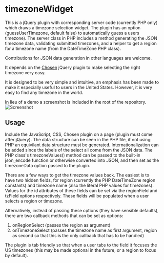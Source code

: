# timezoneWidget
This is a jQuery plugin with corresponding server code (currently PHP only) which draws a timezone selection widget. The plugin has an option (guessUserTimezone, default false) to automatically guess a users timezone). The server class in PHP includes a method generating the JSON timezone data, validating submitted timezones, and a helper to get a region for a timezone name (from the DateTimeZone PHP class). 

Contributions for JSON data generation in other languages are welcome.

It depends on the [Chosen](https://harvesthq.github.io/chosen/ "Chosen jQuery autocomplete plugin") jQuery plugin to make selecting the right timezone very easy.

It is designed to be very simple and intuitive, an emphasis has been made to make it especially useful to users in the United States. However, it is very easy to find any timezone in the world.

In lieu of a demo a screenshot is included in the root of the repository.
![Screenshot](https://github.com/peterjtracey/timezoneWidget/blob/master/timezonewidgetscreenshot.png?raw=true "Screenshot")

## Usage

Include the JavaScript, CSS, Chosen plugin on a page (plugin must come after jQuery). The data structure can be seen in the PHP file, if not using PHP an equivilant data structure must be generated. Internationalization can be added since the labels of the select all come from the JSON data. The PHP class's timezoneValues() method can be passed to the built-in json_encode function or otherwise converted into JSON, and then set as the timezoneData option passed to the plugin.

There are a few ways to get the timezone values back. The easiest is to have two hidden fields, for region (currently the PHP DateTimeZone region constants) and timezone name (also the literal PHP values for timezones). Values for the id attributes of these fields can be set via the regionField and tzField options respectively. These fields will be populated when a user selects a region or timezone.

Alternatively, instead of passing these options (they have sensible defaults), there are two callback methods that can be set as options: 

1. onRegionSelect (passes the region as argument)
2. onTimezoneSelect (passes the timezone name as first argument, region as second so that this is the only callback that has to be handled)

The plugin is tab friendly so that when a user tabs to the field it focuses the US timezones (this may be made optional in the future, or a region to focus by default).